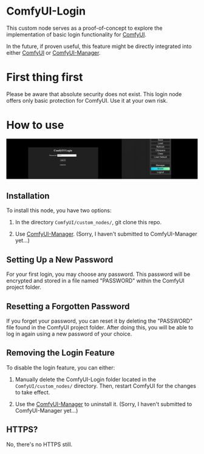 # ComfyUI-Login
This custom node serves as a proof-of-concept to explore the implementation of basic login functionality for [ComfyUI](https://github.com/comfyanonymous/ComfyUI).

In the future, if proven useful, this feature might be directly integrated into either [ComfyUI](https://github.com/comfyanonymous/ComfyUI) or [ComfyUI-Manager](https://github.com/ltdrdata/ComfyUI-Manager).

# First thing first
Please be aware that absolute security does not exist. This login node offers only basic protection for ComfyUI. Use it at your own risk.

# How to use

![Screenshot](screenshot.png)

## Installation
To install this node, you have two options:

1. In the directory `ComfyUI/custom_nodes/`, git clone this repo.

2. Use [ComfyUI-Manager](https://github.com/ltdrdata/ComfyUI-Manager). (Sorry, I haven't submitted to ComfyUI-Manager yet...)

## Setting Up a New Password
For your first login, you may choose any password. This password will be encrypted and stored in a file named "PASSWORD" within the ComfyUI project folder.

## Resetting a Forgotten Password
If you forget your password, you can reset it by deleting the "PASSWORD" file found in the ComfyUI project folder. After doing this, you will be able to log in again using a new password of your choice.

## Removing the Login Feature
To disable the login feature, you can either:

1. Manually delete the ComfyUI-Login folder located in the `ComfyUI/custom_nodes/` directory. Then, restart ComfyUI for the changes to take effect.

2. Use the [ComfyUI-Manager](https://github.com/ltdrdata/ComfyUI-Manager) to uninstall it. (Sorry, I haven't submitted to ComfyUI-Manager yet...)

## HTTPS?
No, there's no HTTPS still.
